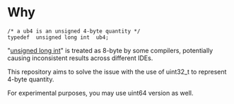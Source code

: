 # Why
```
/* a ub4 is an unsigned 4-byte quantity */
typedef  unsigned long int  ub4;
```
"[unsigned long int](https://burtleburtle.net/bob/c/readable.c)" is treated as 8-byte by some compilers, potentially causing inconsistent results across different IDEs.

This repository aims to solve the issue with the use of uint32_t to represent 4-byte quantity.

For experimental purposes, you may use uint64 version as well.

